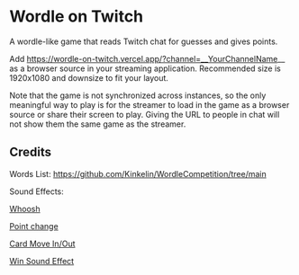 # Wordle on Twitch

A wordle-like game that reads Twitch chat for guesses and gives points. 

Add https://wordle-on-twitch.vercel.app/?channel=__YourChannelName__ as a browser source in your streaming application. Recommended size is 1920x1080 and downsize to fit your layout.

Note that the game is not synchronized across instances, so the only meaningful way to play is for the streamer to load in the game as a browser source or share their screen to play. Giving the URL to people in chat will not show them the same game as the streamer.

## Credits
Words List: https://github.com/Kinkelin/WordleCompetition/tree/main

Sound Effects:

[Whoosh](https://freesound.org/people/DJT4NN3R/sounds/449992/)

[Point change](https://freesound.org/people/plasterbrain/sounds/608431/)

[Card Move In/Out](https://freesound.org/people/filmfan87/sounds/108395/)

[Win Sound Effect](https://freesound.org/people/grunz/sounds/109663/)